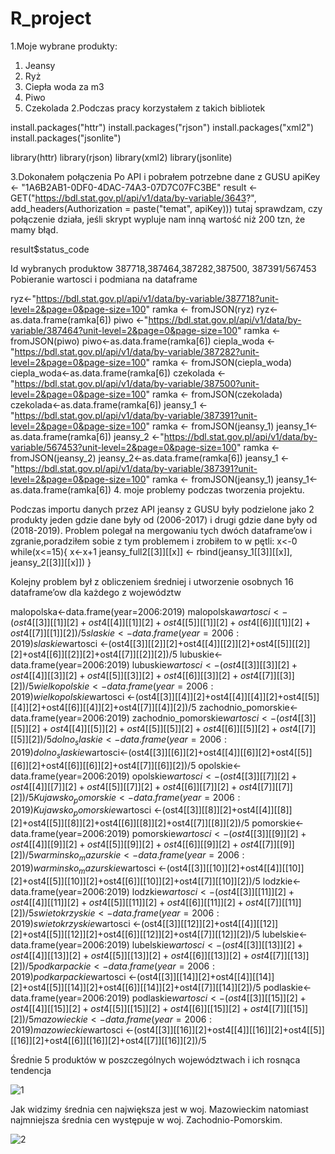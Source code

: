 
# R_project

1.Moje wybrane produkty:
1)	Jeansy
2)	Ryż
3)	Ciepła woda za m3
4)	Piwo
5)	Czekolada
2.Podczas pracy korzystałem z takich bibliotek

install.packages("httr")
install.packages("rjson")
install.packages("xml2")
install.packages("jsonlite")

library(httr)
library(rjson)
library(xml2)
library(jsonlite)

3.Dokonałem połączenia Po API i pobrałem potrzebne dane z GUSU
apiKey <- "1A6B2AB1-0DF0-4DAC-74A3-07D7C07FC3BE"
result <- GET("https://bdl.stat.gov.pl/api/v1/data/by-variable/3643?",
              add_headers(Authorization = paste("temat", apiKey)))
tutaj sprawdzam, czy połączenie działa, jeśli skrypt wypluje nam inną wartość niż 200 tzn, że mamy błąd.

result$status_code

Id wybranych produktow 387718,387464,387282,387500, 387391/567453
Pobieranie wartosci i podmiana na dataframe 

ryz<-"https://bdl.stat.gov.pl/api/v1/data/by-variable/387718?unit-level=2&page=0&page-size=100"
ramka <- fromJSON(ryz)
ryz<-as.data.frame(ramka[6])
piwo <-"https://bdl.stat.gov.pl/api/v1/data/by-variable/387464?unit-level=2&page=0&page-size=100"
ramka <- fromJSON(piwo)
piwo<-as.data.frame(ramka[6])
ciepla_woda <- "https://bdl.stat.gov.pl/api/v1/data/by-variable/387282?unit-level=2&page=0&page-size=100"
ramka <- fromJSON(ciepla_woda)
ciepla_woda<-as.data.frame(ramka[6])
czekolada <- "https://bdl.stat.gov.pl/api/v1/data/by-variable/387500?unit-level=2&page=0&page-size=100"
ramka <- fromJSON(czekolada)
czekolada<-as.data.frame(ramka[6])
jeansy_1 <- "https://bdl.stat.gov.pl/api/v1/data/by-variable/387391?unit-level=2&page=0&page-size=100"
ramka <- fromJSON(jeansy_1)
jeansy_1<-as.data.frame(ramka[6])
jeansy_2 <-"https://bdl.stat.gov.pl/api/v1/data/by-variable/567453?unit-level=2&page=0&page-size=100"
ramka <- fromJSON(jeansy_2)
jeansy_2<-as.data.frame(ramka[6])
jeansy_1 <- "https://bdl.stat.gov.pl/api/v1/data/by-variable/387391?unit-level=2&page=0&page-size=100"
ramka <- fromJSON(jeansy_1)
jeansy_1<-as.data.frame(ramka[6])
4. moje problemy podczas tworzenia projektu. 


Podczas importu danych przez API jeansy z GUSU były podzielone jako 2 produkty jeden gdzie dane były od (2006-2017) i drugi gdzie dane były od (2018-2019). Problem polegał na mergowaniu tych dwóch dataframe’ow i zgranie,poradziłem sobie z tym problemem i zrobiłem to w pętli:
x<-0
while(x<=15){
x<-x+1
jeansy_full2[[3]][[x]] <- rbind(jeansy_1[[3]][[x]], jeansy_2[[3]][[x]])
}


Kolejny problem był z obliczeniem średniej i utworzenie osobnych 16 dataframe’ow dla każdego z województw


malopolska<-data.frame(year=2006:2019)
malopolska$wartosci<-(ost4[[3]][[1]][2]+ost4[[4]][[1]][2]+ost4[[5]][[1]][2]+ost4[[6]][[1]][2]+ost4[[7]][[1]][2])/5
slaskie<-data.frame(year=2006:2019)
slaskie$wartosci <-(ost4[[3]][[2]][2]+ost4[[4]][[2]][2]+ost4[[5]][[2]][2]+ost4[[6]][[2]][2]+ost4[[7]][[2]][2])/5
lubuskie<-data.frame(year=2006:2019)
lubuskie$wartosci <-(ost4[[3]][[3]][2]+ost4[[4]][[3]][2]+ost4[[5]][[3]][2]+ost4[[6]][[3]][2]+ost4[[7]][[3]][2])/5
wielkopolskie<-data.frame(year=2006:2019)
wielkopolskie$wartosci <-(ost4[[3]][[4]][2]+ost4[[4]][[4]][2]+ost4[[5]][[4]][2]+ost4[[6]][[4]][2]+ost4[[7]][[4]][2])/5
zachodnio_pomorskie<-data.frame(year=2006:2019)
zachodnio_pomorskie$wartosci <-(ost4[[3]][[5]][2]+ost4[[4]][[5]][2]+ost4[[5]][[5]][2]+ost4[[6]][[5]][2]+ost4[[7]][[5]][2])/5
dolno_slaskie<-data.frame(year=2006:2019)
dolno_slaskie$wartosci<-(ost4[[3]][[6]][2]+ost4[[4]][[6]][2]+ost4[[5]][[6]][2]+ost4[[6]][[6]][2]+ost4[[7]][[6]][2])/5
opolskie<-data.frame(year=2006:2019)
opolskie$wartosci <-(ost4[[3]][[7]][2]+ost4[[4]][[7]][2]+ost4[[5]][[7]][2]+ost4[[6]][[7]][2]+ost4[[7]][[7]][2])/5
Kujawsko_pomorskie<-data.frame(year=2006:2019)
Kujawsko_pomorskie$wartosci <-(ost4[[3]][[8]][2]+ost4[[4]][[8]][2]+ost4[[5]][[8]][2]+ost4[[6]][[8]][2]+ost4[[7]][[8]][2])/5
pomorskie<-data.frame(year=2006:2019)
pomorskie$wartosci <-(ost4[[3]][[9]][2]+ost4[[4]][[9]][2]+ost4[[5]][[9]][2]+ost4[[6]][[9]][2]+ost4[[7]][[9]][2])/5
warminsko_mazurskie<-data.frame(year=2006:2019)
warminsko_mazurskie$wartosci <-(ost4[[3]][[10]][2]+ost4[[4]][[10]][2]+ost4[[5]][[10]][2]+ost4[[6]][[10]][2]+ost4[[7]][[10]][2])/5
lodzkie<-data.frame(year=2006:2019)
lodzkie$wartosci <-(ost4[[3]][[11]][2]+ost4[[4]][[11]][2]+ost4[[5]][[11]][2]+ost4[[6]][[11]][2]+ost4[[7]][[11]][2])/5
swietokrzyskie<-data.frame(year=2006:2019)
swietokrzyskie$wartosci <-(ost4[[3]][[12]][2]+ost4[[4]][[12]][2]+ost4[[5]][[12]][2]+ost4[[6]][[12]][2]+ost4[[7]][[12]][2])/5
lubelskie<-data.frame(year=2006:2019)
lubelskie$wartosci <-(ost4[[3]][[13]][2]+ost4[[4]][[13]][2]+ost4[[5]][[13]][2]+ost4[[6]][[13]][2]+ost4[[7]][[13]][2])/5
podkarpackie<-data.frame(year=2006:2019)
podkarpackie$wartosci <-(ost4[[3]][[14]][2]+ost4[[4]][[14]][2]+ost4[[5]][[14]][2]+ost4[[6]][[14]][2]+ost4[[7]][[14]][2])/5
podlaskie<-data.frame(year=2006:2019)
podlaskie$wartosci <-(ost4[[3]][[15]][2]+ost4[[4]][[15]][2]+ost4[[5]][[15]][2]+ost4[[6]][[15]][2]+ost4[[7]][[15]][2])/5
mazowieckie<-data.frame(year=2006:2019)
mazowieckie$wartosci <-(ost4[[3]][[16]][2]+ost4[[4]][[16]][2]+ost4[[5]][[16]][2]+ost4[[6]][[16]][2]+ost4[[7]][[16]][2])/5


Średnie 5 produktów w poszczególnych województwach i ich rosnąca tendencja

![1](https://user-images.githubusercontent.com/49531926/120366324-cdd2c480-c30f-11eb-848d-8187c1050bea.png)

Jak widzimy średnia cen największa jest w woj. Mazowieckim natomiast najmniejsza średnia cen występuje w woj. Zachodnio-Pomorskim.
 
![2](https://user-images.githubusercontent.com/49531926/120366359-daefb380-c30f-11eb-9f32-07eaed7e1989.png)
